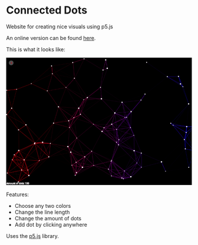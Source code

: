 # Connected Dots
Website for creating nice visuals using p5.js 

An online version can be found [here](https://editor.p5js.org/Woutuuur/full/MA1PTEHOg).

This is what it looks like:

![](ex2.gif)

Features:
- Choose any two colors
- Change the line length
- Change the amount of dots
- Add dot by clicking anywhere

Uses the [p5.js](https://p5js.org/) library. 
